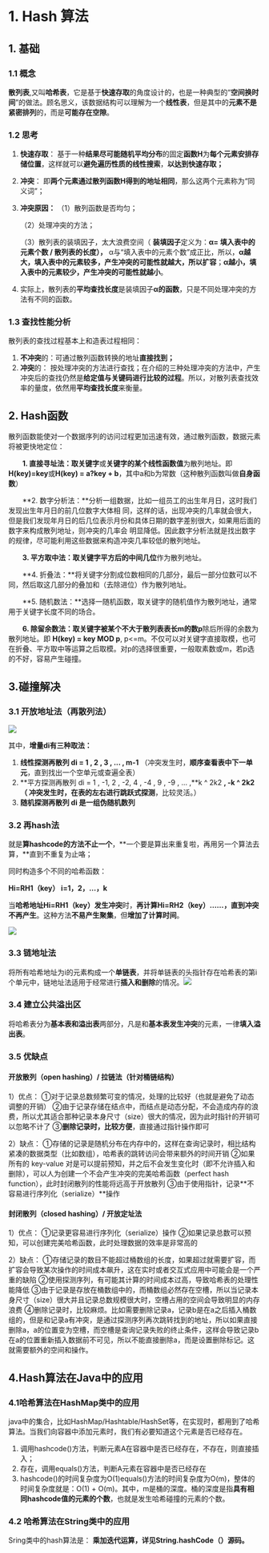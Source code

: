 # 1. Hash 算法

## 1. 基础 <a id="1-ji-chu"></a>

###  1.1 概念  <a id="11-gai-nian"></a>

 **散列表**,又叫**哈希表**，它是基于**快速存取**的角度设计的，也是一种典型的“**空间换时间**”的做法。顾名思义，该数据结构可以理解为一个**线性表**，但是其中的**元素不是紧密排列**的，而是**可能存在空隙**。

### 1.2 思考 <a id="12-si-kao"></a>

1. **快速存取**： 基于一种**结果尽可能随机平均分布**的固定**函数H**为**每个元素安排存储位置**，这样就可以**避免遍历性质的线性搜索**，**以达到快速存取；**
2. **冲突**： 即**两个元素通过散列函数H得到的地址相同**，那么这两个元素称为“同义词”；
3. **冲突原因：** （1）散列函数是否均匀；

    （2）处理冲突的方法；

    （3）散列表的装填因子，太大浪费空间（ **装填因子**定义为：**α= 填入表中的元素个数 / 散列表的长度），** α与“填入表中的元素个数”成正比，所以，**α越大，填入表中的元素较多，产生冲突的可能性就越大，所以扩容**；**α越小，填入表中的元素较少，产生冲突的可能性就越小**。

4.  实际上，散列表的**平均查找长度**是装填因子**α的函数**，只是不同处理冲突的方法有不同的函数。

### 1.3 查找性能分析 <a id="13-cha-zhao-xing-neng-fen-xi"></a>

 散列表的查找过程基本上和造表过程相同：

1. **不冲突**的：可通过散列函数转换的地址**直接找到；**
2. **冲突**的： 按处理冲突的方法进行查找；在介绍的三种处理冲突的方法中，产生冲突后的查找仍然是**给定值与关键码进行比较的过程**。所以，对散列表查找效率的量度，依然用**平均查找长度**来衡量。

## 2. Hash函数 <a id="2-hash-han-shu"></a>

 散列函数能使对一个数据序列的访问过程更加迅速有效，通过散列函数，数据元素将被更快地定位：

　　**1. 直接寻址法：**取**关键字**或**关键字的某个线性函数值**为散列地址。即**H\(key\)=key**或**H\(key\) = a?key + b**，其中a和b为常数（这种散列函数叫做**自身函数**）

　　**2. 数字分析法：**分析一组数据，比如一组员工的出生年月日，这时我们发现出生年月日的前几位数字大体相 同，这样的话，出现冲突的几率就会很大，但是我们发现年月日的后几位表示月份和具体日期的数字差别很大，如果用后面的数字来构成散列地址，则冲突的几率会 明显降低。因此数字分析法就是找出数字的规律，尽可能利用这些数据来构造冲突几率较低的散列地址。

　　**3. 平方取中法：**取**关键字平方后的中间几位**作为散列地址。

　　**4. 折叠法：**将关键字分割成位数相同的几部分，最后一部分位数可以不同，然后取这几部分的叠加和（去除进位）作为散列地址。

　　**5. 随机数法：**选择一随机函数，取关键字的随机值作为散列地址，通常用于关键字长度不同的场合。

　　**6. 除留余数法：**取关键字被某个**不大于散列表表长m的数p**除后所得的余数为散列地址。即 **H\(key\) = key MOD p**, p&lt;=m。不仅可以对关键字直接取模，也可在折叠、平方取中等运算之后取模。对p的选择很重要，一般取素数或m，若p选的不好，容易产生碰撞。

## 3.碰撞解决 <a id="3-peng-zhuang-jie-jue"></a>

### 3.1 开放地址法（再散列法） <a id="31-kai-fang-di-zhi-fa-zai-san-lie-fa"></a>

![](https://blobscdn.gitbook.com/v0/b/gitbook-28427.appspot.com/o/assets%2F-LGxP18Ca0i5ObyInPJ-%2F-LMopOkcwwFSVgvCF2ub%2F-LMot2xONU48JYCXKwAg%2Fimage.png?alt=media&token=8cea4e10-8197-4174-b492-c2c1dacea09c)

其中，**增量di有三种取法：**

1. **线性探测再散列 di = 1 , 2 , 3 , ... , m-1** （冲突发生时，**顺序查看表中下一单元**，直到找出一个空单元或查遍全表）
2. **平方探测再散列 di = 1 , -1, 2 , -2, 4 , -4 , 9 , -9 , ... ,**k ^ 2k2 **, -**k ^ 2k2（ 冲突发生时，在**表的左右进行跳跃式探测**，比较灵活。）
3. **随机探测再散列 di 是一组伪随机数列**

### 3.2 再hash法 <a id="32-zai-hash-fa"></a>

 就是**算hashcode的方法不止一个**，**一个要是算出来重复啦，再用另一个算法去算，**直到不重复为止咯；

同时构造多个不同的哈希函数：

 **Hi=RH1（key） i=1，2，…，k**

当**哈希地址Hi=RH1（key）发生冲突**时，**再计算Hi=RH2（key）……，直到冲突不再产生**。这种方法**不易产生聚集**，但**增加了计算时间**。

![](https://blobscdn.gitbook.com/v0/b/gitbook-28427.appspot.com/o/assets%2F-LGxP18Ca0i5ObyInPJ-%2F-LMopOkcwwFSVgvCF2ub%2F-LMotM64dk6jM_U3_Z0b%2Fimage.png?alt=media&token=6c0dd740-3d54-433f-afc2-ae857614a5fd)

### 3.3 链地址法 <a id="33-lian-di-zhi-fa"></a>

 将所有哈希地址为i的元素构成一个**单链表**，并将单链表的头指针存在哈希表的第i个单元中，链地址法适用于经常进行**插入和删除**的情况。![](https://java-summary.gitbook.io/java/~/revisions/-LN4JlVdHrkfuNFIPFbw/suan-fa-ji-chu/3.-hash)

###  3.4 建立公共溢出区 <a id="34-jian-li-gong-gong-yi-chu-qu"></a>

 将哈希表分为**基本表和溢出表**两部分，凡是和**基本表发生冲突**的元素，一律**填入溢出表**。

### 3.5 优缺点 <a id="35-you-que-dian"></a>

#### 开放散列（open hashing）/ 拉链法（针对桶链结构） <a id="kai-fang-san-lie-open-hashing-la-lian-fa-zhen-dui-tong-lian-jie-gou"></a>

1）优点： ①对于记录总数频繁可变的情况，处理的比较好（也就是避免了动态调整的开销） ②由于记录存储在结点中，而结点是动态分配，不会造成内存的浪费，所以尤其适合那种记录本身尺寸（size）很大的情况，因为此时指针的开销可以忽略不计了 ③**删除记录时，比较方便**，直接通过指针操作即可

2）缺点： ①存储的记录是随机分布在内存中的，这样在查询记录时，相比结构紧凑的数据类型（比如数组），哈希表的跳转访问会带来额外的时间开销 ②如果所有的 key-value 对是可以提前预知，并之后不会发生变化时（即不允许插入和删除），可以人为创建一个不会产生冲突的完美哈希函数（perfect hash function），此时封闭散列的性能将远高于开放散列 ③由于使用指针，记录**不容易进行序列化（serialize）**操作

#### 封闭散列（closed hashing）/ 开放定址法 <a id="feng-bi-san-lie-closed-hashing-kai-fang-ding-zhi-fa"></a>

1）优点： ①记录更容易进行序列化（serialize）操作 ②如果记录总数可以预知，可以创建完美哈希函数，此时处理数据的效率是非常高的

 2）缺点： ①存储记录的数目不能超过桶数组的长度，如果超过就需要扩容，而扩容会导致某次操作的时间成本飙升，这在实时或者交互式应用中可能会是一个严重的缺陷 ②使用探测序列，有可能其计算的时间成本过高，导致哈希表的处理性能降低 ③由于记录是存放在桶数组中的，而桶数组必然存在空槽，所以当记录本身尺寸（size）很大并且记录总数规模很大时，空槽占用的空间会导致明显的内存浪费 ④删除记录时，比较麻烦。比如需要删除记录a，记录b是在a之后插入桶数组的，但是和记录a有冲突，是通过探测序列再次跳转找到的地址，所以如果直接删除a，a的位置变为空槽，而空槽是查询记录失败的终止条件，这样会导致记录b在a的位置重新插入数据前不可见，所以不能直接删除a，而是设置删除标记。这就需要额外的空间和操作。

## 4.Hash算法在Java中的应用 <a id="4hash-suan-fa-zai-java-zhong-de-ying-yong"></a>

###  4.1哈希算法在HashMap类中的应用 <a id="4-1-ha-xi-suan-fa-zai-hashmap-lei-zhong-de-ying-yong"></a>

 java中的集合，比如HashMap/Hashtable/HashSet等，在实现时，都用到了哈希算法。当我们向容器中添加元素时，我们有必要知道这个元素是否已经存在。

1. 调用hashcode\(\)方法，判断元素A在容器中是否已经存在，不存在，则直接插入；
2. 存在，调用equals\(\)方法，判断A元素在容器中是否已经存在
3. hashcode\(\)的时间复杂度为O\(1\)equals\(\)方法的时间复杂度为O\(m\)，整体的时间复杂度就是：O\(1\) + O\(m\)。其中，m是桶的深度。桶的深度是指**具有相同hashcode值的元素的个数**，也就是发生哈希碰撞的元素的个数。

###  4.2 哈希算法在String类中的应用 <a id="42-ha-xi-suan-fa-zai-string-lei-zhong-de-ying-yong"></a>

 Sring类中的hash算法是： **乘加迭代运算，详见String.hashCode（）源码。**

​

